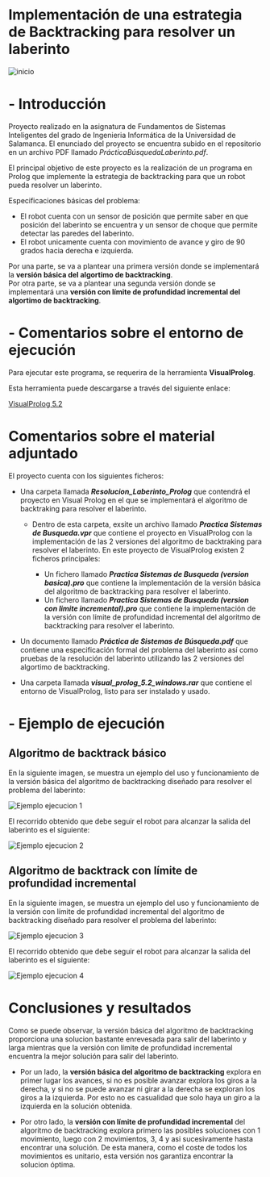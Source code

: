 # Implementación de una estrategia de Backtracking para resolver un laberinto

![inicio](https://github.com/rmelgo/FSI-Sistema-de-busqueda-laberinto-backtrack/assets/145989723/763abf67-044f-4690-ae5e-e3d5bc6576c6)

# - Introducción

Proyecto realizado en la asignatura de Fundamentos de Sistemas Inteligentes del grado de Ingenieria Informática de la Universidad de Salamanca. El enunciado del proyecto se encuentra subido en el repositorio en un archivo PDF llamado *PrácticaBúsquedaLaberinto.pdf*.
  
El principal objetivo de este proyecto es la realización de un programa en Prolog que implemente la estrategia de backtracking para que un robot pueda resolver un laberinto. 

Especificaciones básicas del problema:

- El robot cuenta con un sensor de posición que permite saber en que posición del laberinto se encuentra y un sensor de choque que permite detectar las paredes del laberinto.
- El robot unicamente cuenta con movimiento de avance y giro de 90 grados hacia derecha e izquierda.

Por una parte, se va a plantear una primera versión donde se implementará la **versión básica del algortimo de backtracking**.  
Por otra parte, se va a plantear una segunda versión donde se implementará una **versión con límite de profundidad incremental del algortimo de backtracking**.

# - Comentarios sobre el entorno de ejecución

Para ejecutar este programa, se requerira de la herramienta **VisualProlog**.    

Esta herramienta puede descargarse a través del siguiente enlace:

<a href="https://github.com/rmelgo/PA-Sistema-multiagente-JADE/blob/main/enunciadoPr%C3%A1cticaAgentesPA2021-2022.pdf" target="_blank">VisualProlog 5.2</a>

# Comentarios sobre el material adjuntado

El proyecto cuenta con los siguientes ficheros:

- Una carpeta llamada ***Resolucion_Laberinto_Prolog*** que contendrá el proyecto en Visual Prolog en el que se implementará el algoritmo de backtraking para resolver el laberinto.
  - Dentro de esta carpeta, exsite un archivo llamado ***Practica Sistemas de Busqueda.vpr*** que contiene el proyecto en VisualProlog con la implementación de las 2 versiones del algoritmo de backtraking para resolver el laberinto. En este proyecto de VisualProlog existen 2 ficheros principales:
 
    - Un fichero llamado ***Practica Sistemas de Busqueda (version basica).pro*** que contiene la implementación de la versión básica del algoritmo de backtracking para resolver el laberinto.
    - Un fichero llamado ***Practica Sistemas de Busqueda (version con limite incremental).pro*** que contiene la implementación de la versión con límite de profundidad incremental del algoritmo de backtracking para resolver el laberinto.
      
- Un documento llamado ***Práctica de Sistemas de Búsqueda.pdf*** que contiene una especificación formal del problema del laberinto así como pruebas de la resolución del laberinto utilizando las 2 versiones del algortimo de backtracking.
- Una carpeta llamada ***visual_prolog_5.2_windows.rar*** que contiene el entorno de VisualProlog, listo para ser instalado y usado.

# - Ejemplo de ejecución

## Algoritmo de backtrack básico

En la siguiente imagen, se muestra un ejemplo del uso y funcionamiento de la versión básica del algoritmo de backtracking diseñado para resolver el problema del laberinto:

![Ejemplo ejecucion 1](https://github.com/rmelgo/FSI-Sistema-de-busqueda-laberinto-backtrack/assets/145989723/2e2b5685-1f63-49ed-9f35-1dc511466e5b)

El recorrido obtenido que debe seguir el robot para alcanzar la salida del laberinto es el siguiente:

![Ejemplo ejecucion 2](https://github.com/rmelgo/FSI-Sistema-de-busqueda-laberinto-backtrack/assets/145989723/f3eeb465-e9bf-408e-ba98-7c14981faf55)

## Algoritmo de backtrack con límite de profundidad incremental

En la siguiente imagen, se muestra un ejemplo del uso y funcionamiento de la versión con límite de profundidad incremental del algoritmo de backtracking diseñado para resolver el problema del laberinto:

![Ejemplo ejecucion 3](https://github.com/rmelgo/FSI-Sistema-de-busqueda-laberinto-backtrack/assets/145989723/c32549d1-ecd9-4826-b516-bff55d819838)

El recorrido obtenido que debe seguir el robot para alcanzar la salida del laberinto es el siguiente:

![Ejemplo ejecucion 4](https://github.com/rmelgo/FSI-Sistema-de-busqueda-laberinto-backtrack/assets/145989723/3d3fc4fb-f7b6-4044-a641-5896a423af6a)

# Conclusiones y resultados

Como se puede observar, la versión básica del algoritmo de backtracking proporciona una solucion bastante enrevesada para salir del laberinto y larga mientras que la versión con límite de profundidad incremental encuentra la mejor solución para salir del laberinto.

- Por un lado, la **versión básica del algoritmo de backtracking** explora en primer lugar los avances, si no es posible avanzar explora los giros a la derecha, y si no se puede avanzar ni girar a la derecha se exploran los giros a la izquierda. Por esto no es casualidad que solo haya un giro a la izquierda en la solución obtenida.

- Por otro lado, la **versión con límite de profundidad incremental** del algoritmo de backtracking explora primero las posibles soluciones con 1 movimiento, luego con 2 movimientos, 3, 4 y asi sucesivamente hasta encontrar una solución. De esta manera, como el coste de todos los movimientos es unitario, esta versión nos garantiza encontrar la solucion óptima.

